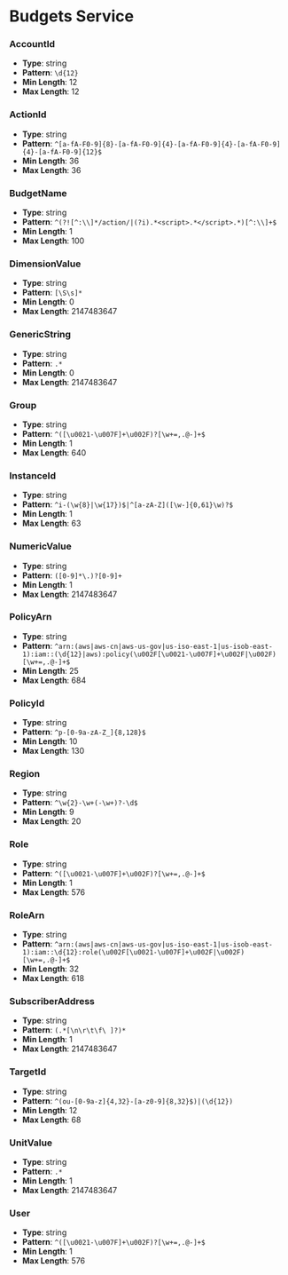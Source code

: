 # Budgets Service

### AccountId
- **Type**: string
- **Pattern**: `\d{12}`
- **Min Length**: 12
- **Max Length**: 12

### ActionId
- **Type**: string
- **Pattern**: `^[a-fA-F0-9]{8}-[a-fA-F0-9]{4}-[a-fA-F0-9]{4}-[a-fA-F0-9]{4}-[a-fA-F0-9]{12}$`
- **Min Length**: 36
- **Max Length**: 36

### BudgetName
- **Type**: string
- **Pattern**: `^(?![^:\\]*/action/|(?i).*<script>.*</script>.*)[^:\\]+$`
- **Min Length**: 1
- **Max Length**: 100

### DimensionValue
- **Type**: string
- **Pattern**: `[\S\s]*`
- **Min Length**: 0
- **Max Length**: 2147483647

### GenericString
- **Type**: string
- **Pattern**: `.*`
- **Min Length**: 0
- **Max Length**: 2147483647

### Group
- **Type**: string
- **Pattern**: `^([\u0021-\u007F]+\u002F)?[\w+=,.@-]+$`
- **Min Length**: 1
- **Max Length**: 640

### InstanceId
- **Type**: string
- **Pattern**: `^i-(\w{8}|\w{17})$|^[a-zA-Z]([\w-]{0,61}\w)?$`
- **Min Length**: 1
- **Max Length**: 63

### NumericValue
- **Type**: string
- **Pattern**: `([0-9]*\.)?[0-9]+`
- **Min Length**: 1
- **Max Length**: 2147483647

### PolicyArn
- **Type**: string
- **Pattern**: `^arn:(aws|aws-cn|aws-us-gov|us-iso-east-1|us-isob-east-1):iam::(\d{12}|aws):policy(\u002F[\u0021-\u007F]+\u002F|\u002F)[\w+=,.@-]+$`
- **Min Length**: 25
- **Max Length**: 684

### PolicyId
- **Type**: string
- **Pattern**: `^p-[0-9a-zA-Z_]{8,128}$`
- **Min Length**: 10
- **Max Length**: 130

### Region
- **Type**: string
- **Pattern**: `^\w{2}-\w+(-\w+)?-\d$`
- **Min Length**: 9
- **Max Length**: 20

### Role
- **Type**: string
- **Pattern**: `^([\u0021-\u007F]+\u002F)?[\w+=,.@-]+$`
- **Min Length**: 1
- **Max Length**: 576

### RoleArn
- **Type**: string
- **Pattern**: `^arn:(aws|aws-cn|aws-us-gov|us-iso-east-1|us-isob-east-1):iam::\d{12}:role(\u002F[\u0021-\u007F]+\u002F|\u002F)[\w+=,.@-]+$`
- **Min Length**: 32
- **Max Length**: 618

### SubscriberAddress
- **Type**: string
- **Pattern**: `(.*[\n\r\t\f\ ]?)*`
- **Min Length**: 1
- **Max Length**: 2147483647

### TargetId
- **Type**: string
- **Pattern**: `^(ou-[0-9a-z]{4,32}-[a-z0-9]{8,32}$)|(\d{12})`
- **Min Length**: 12
- **Max Length**: 68

### UnitValue
- **Type**: string
- **Pattern**: `.*`
- **Min Length**: 1
- **Max Length**: 2147483647

### User
- **Type**: string
- **Pattern**: `^([\u0021-\u007F]+\u002F)?[\w+=,.@-]+$`
- **Min Length**: 1
- **Max Length**: 576

